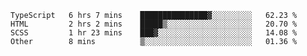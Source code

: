 <!--START_SECTION:waka-->

```text
TypeScript   6 hrs 7 mins    ███████████████▓░░░░░░░░░   62.23 %
HTML         2 hrs 2 mins    █████▒░░░░░░░░░░░░░░░░░░░   20.70 %
SCSS         1 hr 23 mins    ███▓░░░░░░░░░░░░░░░░░░░░░   14.08 %
Other        8 mins          ▒░░░░░░░░░░░░░░░░░░░░░░░░   01.36 %
```

<!--END_SECTION:waka-->
